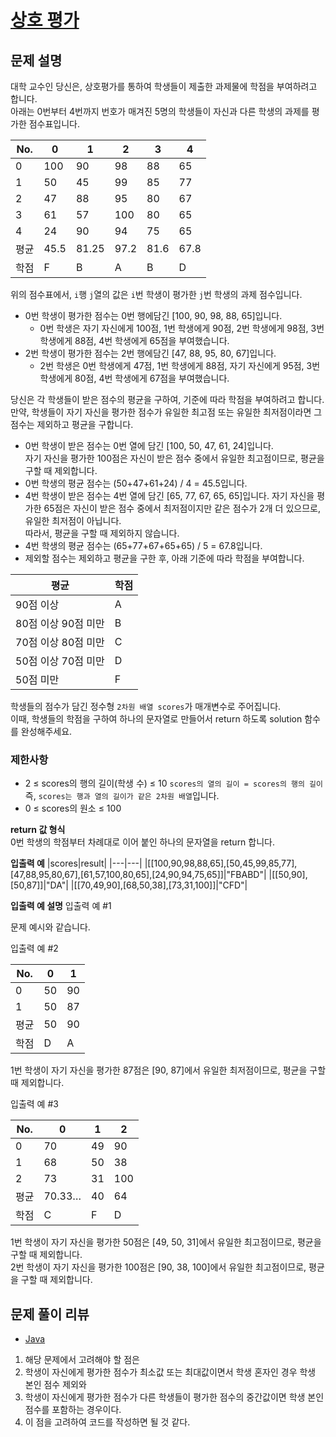# [상호 평가](https://programmers.co.kr/learn/courses/30/lessons/83201)

## 문제 설명
대학 교수인 당신은, 상호평가를 통하여 학생들이 제출한 과제물에 학점을 부여하려고 합니다.  
아래는 0번부터 4번까지 번호가 매겨진 5명의 학생들이 자신과 다른 학생의 과제를 평가한 점수표입니다.

|No.|0|1|2|3|4|
|---|---|---|---|---|---|
|0|100|90|98|88|65|
|1|50|45|99|85|77|
|2|47|88|95|80|67|
|3|61|57|100|80|65|
|4|24|90|94|75|65|
|평균|45.5|81.25|97.2|81.6|67.8|
|학점|F|B|A|B|D|

위의 점수표에서, `i`행 `j`열의 값은 `i`번 학생이 평가한 `j`번 학생의 과제 점수입니다.

- 0번 학생이 평가한 점수는 0번 행에담긴 [100, 90, 98, 88, 65]입니다.
  - 0번 학생은 자기 자신에게 100점, 1번 학생에게 90점, 2번 학생에게 98점, 3번 학생에게 88점, 4번 학생에게 65점을 부여했습니다.
- 2번 학생이 평가한 점수는 2번 행에담긴 [47, 88, 95, 80, 67]입니다.
  - 2번 학생은 0번 학생에게 47점, 1번 학생에게 88점, 자기 자신에게 95점, 3번 학생에게 80점, 4번 학생에게 67점을 부여했습니다.

당신은 각 학생들이 받은 점수의 평균을 구하여, 기준에 따라 학점을 부여하려고 합니다.  
만약, 학생들이 자기 자신을 평가한 점수가 유일한 최고점 또는 유일한 최저점이라면 그 점수는 제외하고 평균을 구합니다.

- 0번 학생이 받은 점수는 0번 열에 담긴 [100, 50, 47, 61, 24]입니다.  
자기 자신을 평가한 100점은 자신이 받은 점수 중에서 유일한 최고점이므로, 평균을 구할 때 제외합니다.
- 0번 학생의 평균 점수는 (50+47+61+24) / 4 = 45.5입니다.
- 4번 학생이 받은 점수는 4번 열에 담긴 [65, 77, 67, 65, 65]입니다. 자기 자신을 평가한 65점은 자신이 받은 점수 중에서 최저점이지만 같은 점수가 2개 더 있으므로, 유일한 최저점이 아닙니다.  
따라서, 평균을 구할 때 제외하지 않습니다.
- 4번 학생의 평균 점수는 (65+77+67+65+65) / 5 = 67.8입니다.
- 제외할 점수는 제외하고 평균을 구한 후, 아래 기준에 따라 학점을 부여합니다.

|평균|학점|
|---|---|
|90점 이상|A|
|80점 이상 90점 미만|B|
|70점 이상 80점 미만|C|
|50점 이상 70점 미만|D|
|50점 미만|F|

학생들의 점수가 담긴 정수형 `2차원 배열 scores`가 매개변수로 주어집니다.  
이때, 학생들의 학점을 구하여 하나의 문자열로 만들어서 return 하도록 solution 함수를 완성해주세요.

### 제한사항
- 2 ≤ scores의 행의 길이(학생 수) ≤ 10 `scores의 열의 길이 = scores의 행의 길이` 즉, `scores는 행과 열의 길이가 같은 2차원 배열`입니다.
- 0 ≤ scores의 원소 ≤ 100

**return 값 형식**  
0번 학생의 학점부터 차례대로 이어 붙인 하나의 문자열을 return 합니다.

**입출력 예**
|scores|result|
|---|---|
|[[100,90,98,88,65],[50,45,99,85,77],[47,88,95,80,67],[61,57,100,80,65],[24,90,94,75,65]]|"FBABD"|
|[[50,90],[50,87]]|"DA"|
|[[70,49,90],[68,50,38],[73,31,100]]|"CFD"|

**입출력 예 설명**
입출력 예 #1

문제 예시와 같습니다.

입출력 예 #2

|No.|0|1|
|---|---|---|
|0|50|90|
|1|50|87|
|평균|50|90|
|학점|D|A|

1번 학생이 자기 자신을 평가한 87점은 [90, 87]에서 유일한 최저점이므로, 평균을 구할 때 제외합니다.

입출력 예 #3

|No.|0|1|2|
|---|---|---|---|
|0|70|49|90|
|1|68|50|38|
|2|73|31|100|
|평균|70.33…|40|64|
|학점|C|F|D|

1번 학생이 자기 자신을 평가한 50점은 [49, 50, 31]에서 유일한 최고점이므로, 평균을 구할 때 제외합니다.  
2번 학생이 자기 자신을 평가한 100점은 [90, 38, 100]에서 유일한 최고점이므로, 평균을 구할 때 제외합니다.


## 문제 풀이 리뷰
- [Java](./solution.java)
1. 해당 문제에서 고려해야 할 점은 
2. 학생이 자신에게 평가한 점수가 최소값 또는 최대값이면서 학생 혼자인 경우 학생 본인 점수 제외와
3. 학생이 자신에게 평가한 점수가 다른 학생들이 평가한 점수의 중간값이면 학생 본인 점수를 포함하는 경우이다.
4. 이 점을 고려하여 코드를 작성하면 될 것 같다.